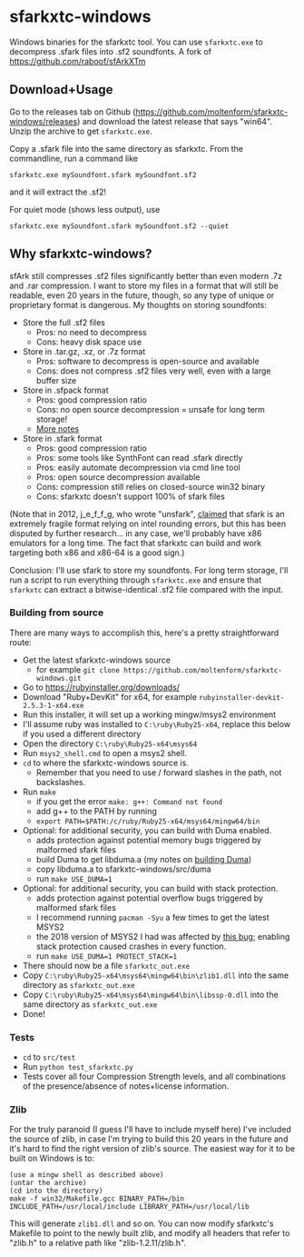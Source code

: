 
# sfarkxtc-windows

Windows binaries for the sfarkxtc tool. You can use `sfarkxtc.exe` to decompress .sfark files into .sf2 soundfonts. A fork of https://github.com/raboof/sfArkXTm

## Download+Usage

Go to the releases tab on Github (https://github.com/moltenform/sfarkxtc-windows/releases) and download the latest release that says "win64". Unzip the archive to get `sfarkxtc.exe`.

Copy a .sfark file into the same directory as sfarkxtc. From the commandline, run a command like

`sfarkxtc.exe mySoundfont.sfark mySoundfont.sf2`

and it will extract the .sf2!

For quiet mode (shows less output), use

`sfarkxtc.exe mySoundfont.sfark mySoundfont.sf2 --quiet`

## Why sfarkxtc-windows?

sfArk still compresses .sf2 files significantly better than even modern .7z and .rar compression. I want to store my files in a format that will still be readable, even 20 years in the future, though, so any type of unique or proprietary format is dangerous. My thoughts on storing soundfonts:

- Store the full .sf2 files
    - Pros: no need to decompress
    - Cons: heavy disk space use
- Store in .tar.gz, .xz, or .7z format
    - Pros: software to decompress is open-source and available
    - Cons: does not compress .sf2 files very well, even with a large buffer size
- Store in .sfpack format
    - Pros: good compression ratio
    - Cons: no open source decompression = unsafe for long term storage!
    - [More notes](./src/sfpack_notes.md)
- Store in .sfark format
    - Pros: good compression ratio
    - Pros: some tools like SynthFont can read .sfark directly
    - Pros: easily automate decompression via cmd line tool
    - Pros: open source decompression available
    - Cons: compression still relies on closed-source win32 binary
    - Cons: sfarkxtc doesn't support 100% of sfark files

(Note that in 2012, j\_e\_f\_f\_g, who wrote "unsfark", [claimed](https://www.linuxmusicians.com/viewtopic.php?t=9854) that sfark is an extremely fragile format relying on intel rounding errors, but this has been disputed by further research... in any case, we'll probably have x86 emulators for a long time. The fact that sfarkxtc can build and work targeting both x86 and x86-64 is a good sign.)

Conclusion: I'll use sfark to store my soundfonts. For long term storage, I'll run a script to run everything through `sfarkxtc.exe` and ensure that `sfarkxtc` can extract a bitwise-identical .sf2 file compared with the input.

### Building from source

There are many ways to accomplish this, here's a pretty straightforward route:

- Get the latest sfarkxtc-windows source
    - for example `git clone https://github.com/moltenform/sfarkxtc-windows.git`
- Go to https://rubyinstaller.org/downloads/
- Download "Ruby+DevKit" for x64, for example `rubyinstaller-devkit-2.5.3-1-x64.exe`
- Run this installer, it will set up a working mingw/msys2 environment
- I'll assume ruby was installed to `C:\ruby\Ruby25-x64`, replace this below if you used a different directory 
- Open the directory `C:\ruby\Ruby25-x64\msys64`
- Run `msys2_shell.cmd` to open a msys2 shell.
- `cd` to where the sfarkxtc-windows source is.
    - Remember that you need to use / forward slashes in the path, not backslashes.
- Run `make`
    - if you get the error `make: g++: Command not found`
    - add g++ to the PATH by running
    - `export PATH=$PATH:/c/ruby/Ruby25-x64/msys64/mingw64/bin`
- Optional: for additional security, you can build with Duma enabled.
    - adds protection against potential memory bugs triggered by malformed sfark files
    - build Duma to get libduma.a (my notes on [building Duma](./src/build_duma.md))
    - copy libduma.a to sfarkxtc-windows/src/duma
    - run `make USE_DUMA=1`
- Optional: for additional security, you can build with stack protection.
    - adds protection against potential overflow bugs triggered by malformed sfark files
    - I recommend running `pacman -Syu` a few times to get the latest MSYS2
    - the 2018 version of MSYS2 I had was affected by [this bug](https://gcc.gnu.org/bugzilla/show_bug.cgi?id=86832); enabling stack protection caused crashes in every function.
    - run `make USE_DUMA=1 PROTECT_STACK=1`
- There should now be a file `sfarkxtc_out.exe`
- Copy `C:\ruby\Ruby25-x64\msys64\mingw64\bin\zlib1.dll` into the same directory as `sfarkxtc_out.exe`
- Copy `C:\ruby\Ruby25-x64\msys64\mingw64\bin\libssp-0.dll` into the same directory as `sfarkxtc_out.exe`
- Done!

### Tests

- `cd` to `src/test`
- Run `python test_sfarkxtc.py`
- Tests cover all four Compression Strength levels, and all combinations of the presence/absence of notes+license information.

### Zlib

For the truly paranoid (I guess I'll have to include myself here) I've included the source of zlib, in case I'm trying to build this 20 years in the future and it's hard to find the right version of zlib's source. The easiest way for it to be built on Windows is to:

```
(use a mingw shell as described above)
(untar the archive)
(cd into the directory)
make -f win32/Makefile.gcc BINARY_PATH=/bin INCLUDE_PATH=/usr/local/include LIBRARY_PATH=/usr/local/lib
```

This will generate `zlib1.dll` and so on. You can now modify sfarkxtc's Makefile to point to the newly built zlib, and modify all headers that refer to "zlib.h" to a relative path like "zlib-1.2.11/zlib.h".

